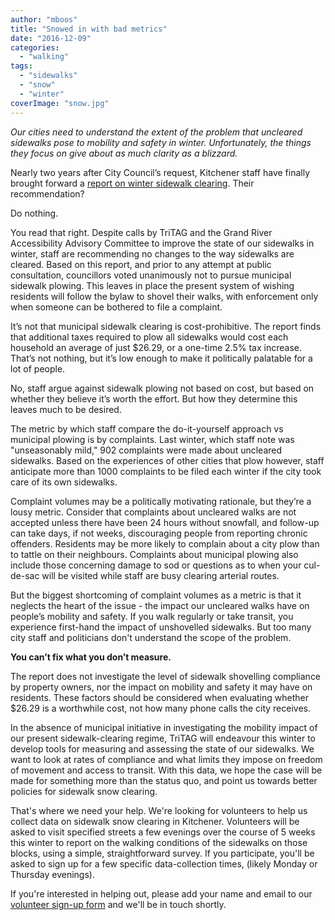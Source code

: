 ```yaml
---
author: "mboos"
title: "Snowed in with bad metrics"
date: "2016-12-09"
categories: 
  - "walking"
tags: 
  - "sidewalks"
  - "snow"
  - "winter"
coverImage: "snow.jpg"
---
```


_Our cities need to understand the extent of the problem that uncleared sidewalks pose to mobility and safety in winter. Unfortunately, the things they focus on give about as much clarity as a blizzard._

Nearly two years after City Council’s request, Kitchener staff have finally brought forward a [report on winter sidewalk clearing](https://kitchener.ca.granicus.com/MetaViewer.php?view_id=2&clip_id=629&meta_id=36713). Their recommendation?

Do nothing.<!--more-->

You read that right. Despite calls by TriTAG and the Grand River Accessibility Advisory Committee to improve the state of our sidewalks in winter, staff are recommending no changes to the way sidewalks are cleared. Based on this report, and prior to any attempt at public consultation, councillors voted unanimously not to pursue municipal sidewalk plowing. This leaves in place the present system of wishing residents will follow the bylaw to shovel their walks, with enforcement only when someone can be bothered to file a complaint.

It’s not that municipal sidewalk clearing is cost-prohibitive. The report finds that additional taxes required to plow all sidewalks would cost each household an average of just $26.29, or a one-time 2.5% tax increase. That’s not nothing, but it’s low enough to make it politically palatable for a lot of people.

No, staff argue against sidewalk plowing not based on cost, but based on whether they believe it’s worth the effort. But how they determine this leaves much to be desired.

The metric by which staff compare the do-it-yourself approach vs municipal plowing is by complaints. Last winter, which staff note was "unseasonably mild," 902 complaints were made about uncleared sidewalks. Based on the experiences of other cities that plow however, staff anticipate more than 1000 complaints to be filed each winter if the city took care of its own sidewalks.

Complaint volumes may be a politically motivating rationale, but they’re a lousy metric. Consider that complaints about uncleared walks are not accepted unless there have been 24 hours without snowfall, and follow-up can take days, if not weeks, discouraging people from reporting chronic offenders. Residents may be more likely to complain about a city plow than to tattle on their neighbours. Complaints about municipal plowing also include those concerning damage to sod or questions as to when your cul-de-sac will be visited while staff are busy clearing arterial routes.

But the biggest shortcoming of complaint volumes as a metric is that it neglects the heart of the issue - the impact our uncleared walks have on people’s mobility and safety. If you walk regularly or take transit, you experience first-hand the impact of unshovelled sidewalks. But too many city staff and politicians don't understand the scope of the problem. 

**You can’t fix what you don’t measure.**

The report does not investigate the level of sidewalk shovelling compliance by property owners, nor the impact on mobility and safety it may have on residents. These factors should be considered when evaluating whether $26.29 is a worthwhile cost, not how many phone calls the city receives.

In the absence of municipal initiative in investigating the mobility impact of our present sidewalk-clearing regime, TriTAG will endeavour this winter to develop tools for measuring and assessing the state of our sidewalks. We want to look at rates of compliance and what limits they impose on freedom of movement and access to transit. With this data, we hope the case will be made for something more than the status quo, and point us towards better policies for sidewalk snow clearing.

That's where we need your help. We're looking for volunteers to help us collect data on sidewalk snow clearing in Kitchener. Volunteers will be asked to visit specified streets a few evenings over the course of 5 weeks this winter to report on the walking conditions of the sidewalks on those blocks, using a simple, straightforward survey. If you participate, you'll be asked to sign up for a few specific data-collection times, (likely Monday or Thursday evenings).

If you're interested in helping out, please add your name and email to our [volunteer sign-up form](https://docs.google.com/a/tritag.ca/forms/d/e/1FAIpQLSfVxTqirDfuz-XBJheTruiIZ2eca_pIkBVqSKQtJ7tnLJwzQw/viewform) and we'll be in touch shortly.
